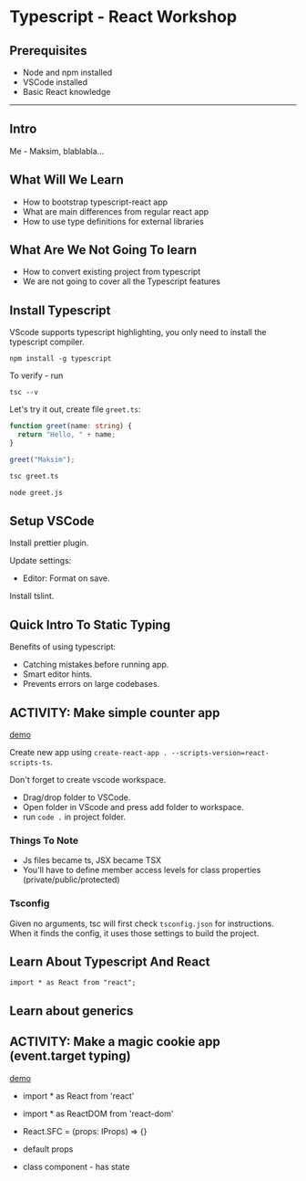 # Typescript - React Workshop

## Prerequisites

- Node and npm installed
- VSCode installed
- Basic React knowledge

---

## Intro

Me - Maksim, blablabla...

## What Will We Learn

- How to bootstrap typescript-react app
- What are main differences from regular react app
- How to use type definitions for external libraries

## What Are We Not Going To learn

- How to convert existing project from typescript
- We are not going to cover all the Typescript features

## Install Typescript

VScode supports typescript highlighting, you only need to install the typescript compiler.

```
npm install -g typescript
```

To verify - run

```
tsc --v
```

Let's try it out, create file `greet.ts`:

```ts
function greet(name: string) {
  return "Hello, " + name;
}

greet("Maksim");
```

```sh
tsc greet.ts

node greet.js
```

## Setup VSCode

Install prettier plugin.

Update settings:

- Editor: Format on save.

Install tslint.

## Quick Intro To Static Typing

Benefits of using typescript:

- Catching mistakes before running app.
- Smart editor hints.
- Prevents errors on large codebases.

## ACTIVITY: Make simple counter app

[demo](https://relaxed-goldberg-269236.netlify.com/)

Create new app using `create-react-app . --scripts-version=react-scripts-ts`.

Don't forget to create vscode workspace.

- Drag/drop folder to VSCode.
- Open folder in VScode and press add folder to workspace.
- run `code .` in project folder.

### Things To Note

- Js files became ts, JSX became TSX
- You'll have to define member access levels for class properties (private/public/protected)

### Tsconfig

Given no arguments, tsc will first check `tsconfig.json` for instructions. When it finds the config, it uses those settings to build the project.

## Learn About Typescript And React

`import * as React from "react";`

## Learn about generics

## ACTIVITY: Make a magic cookie app (event.target typing)

[demo](https://peaceful-elion-614709.netlify.com/)

- import \* as React from 'react'
- import \* as ReactDOM from 'react-dom'

- React.SFC<IProps> = (props: IProps) => {}

- default props

- class component - has state
